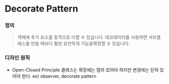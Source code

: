 # Decorate Pattern

### 정의
> 객체에 추가 요소를 동적으로 더할 수 있습니다. 데코레이터를 사용하면 서브클래스를 만들 때보다 훨씬 유연하게 기능을확장할 수 있습니다.

### 디자인 원칙
- Open-Closed Principle
클래스는 확장에는 열려 있어야 하지만 변경에는 닫혀 있어야 한다. 
ex) observer, decorate pattern